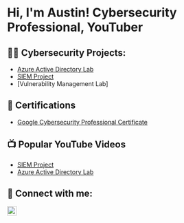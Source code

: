 <h1>Hi, I'm Austin! Cybersecurity Professional</a>, YouTuber</a></h1>

<h2>👨‍💻 Cybersecurity Projects:</h2>

  - [Azure Active Directory Lab](https://github.com/AD-93/Azure-Active-Directory-Lab/tree/main)
  - [SIEM Project](https://github.com/AD-93/SIEM-Project.git)
  - [Vulnerability Management Lab]
<h2>📄  Certifications</h2>

- [Google Cybersecurity Professional Certificate](https://coursera.org/share/c9576d181a6e23f00307953553ad3ec4)

<h2>📺 Popular YouTube Videos</h2>

- [ SIEM Project ](https://youtu.be/2aJnm5za0WE)
- [ Azure Active Directory Lab ](https://youtu.be/vvYlWguqcp4)
<h2> 🤳 Connect with me:</h2>


[<img align="left" alt="JoshMadakor | LinkedIn" width="22px" src="https://cdn.jsdelivr.net/npm/simple-icons@v3/icons/linkedin.svg" />][linkedin]


[linkedin]:(www.linkedin.com/in/austin-davis-05442a83)
<!--
**joshmadakor1/joshmadakor1** is a ✨ _special_ ✨ repository because its `README.md` (this file) appears on your GitHub profile.

Here are some ideas to get you started:

- 🔭 I’m currently working on ...
- 🌱 I’m currently learning ...
- 👯 I’m looking to collaborate on ...
- 🤔 I’m looking for help with ...
- 💬 Ask me about ...
- 📫 How to reach me: ...
- 😄 Pronouns: ...
- ⚡ Fun fact: ...
-->
